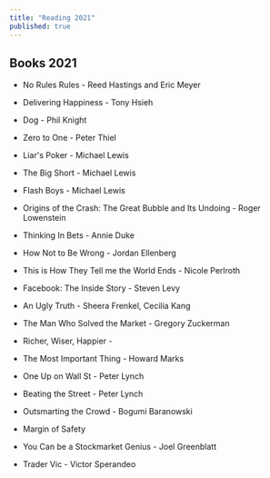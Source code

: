 ```yaml
---
title: "Reading 2021"
published: true
---
```


## Books 2021
* No Rules Rules - Reed Hastings and Eric Meyer
* Delivering Happiness - Tony Hsieh 
* Dog - Phil Knight
* Zero to One - Peter Thiel

* Liar's Poker - Michael Lewis
* The Big Short - Michael Lewis
* Flash Boys - Michael Lewis
* Origins of the Crash: The Great Bubble and Its Undoing - Roger Lowenstein

* Thinking In Bets - Annie Duke
* How Not to Be Wrong - Jordan Ellenberg


* This is How They Tell me the World Ends - Nicole Perlroth

* Facebook: The Inside Story - Steven Levy
* An Ugly Truth - Sheera Frenkel, Cecilia Kang


* The Man Who Solved the Market - Gregory Zuckerman 
* Richer, Wiser, Happier - 
* The Most Important Thing - Howard Marks

* One Up on Wall St - Peter Lynch 
* Beating the Street - Peter Lynch
* Outsmarting the Crowd - Bogumi Baranowski
* Margin of Safety 
* You Can be a Stockmarket Genius - Joel Greenblatt
* Trader Vic - Victor Sperandeo

